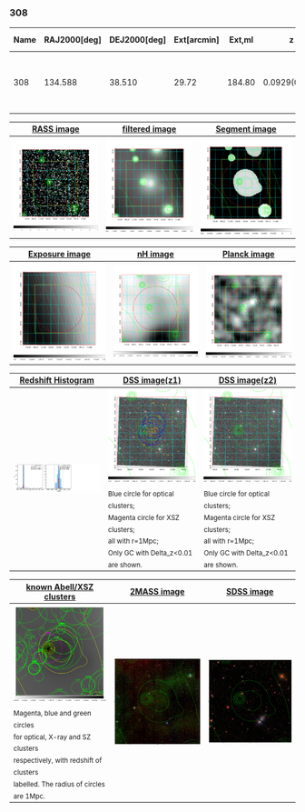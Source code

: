 <div STYLE="page-break-after: always;"></div>

### 308

|Name|RAJ2000[deg]|DEJ2000[deg] |Ext[arcmin]| Ext,ml | z | z_src| C|GC(XSZ,Delta_z<0.01)| GC(OPT,Delta_z<0.01)|GC| R_sig[arcmin] | R500[arcmin] | R500[Mpc]| CRsig[c/s] | CR500[c/s] |L500[1E44 erg/s]|F500[1E-12 erg/s/cm^2]| M500[1E14 Msun]|Tx[keV]|Cnt_sig|Beta|Rc[arcmin]|Comment|Alias|
|---|---|---|---|---|---|------|---|--------|---------|----------|---|---|---|---|---|---|---|---|---|---|---|---|---|---|
|308| 134.588| 38.510| 29.72| 184.80| 0.0929(0.005)| z1, z_opt| S| -| A, N, RM, W| A, C, F20, N, SPI, W| 23.712| 8.933| 0.926| 0.298(0.104)| 0.270(0.095)| 1.120(0.431)| 5.169(1.988)| 2.47(0.47)| 3.85(0.47)| 226.7| 0.690(-0.128+0.186)| 10.708(-3.095+3.653)| -| t638|

|[RASS image](../image/308/308_img.pdf)|[filtered image](../image/308/308_fil.pdf)|[Segment image](../image/308/308_seg.pdf)|
|-------------------|--------------------|-------------------|
| <img src="../image/308/308_img.png" width="300">  | <img src="../image/308/308_fil.png" width="300">   | <img src="../image/308/308_seg.png" width="300">  |

|[Exposure image](../image/308/308_mex.pdf)| [nH image](../image/308/308_nh.pdf)| [Planck image](../image/308/308_p.pdf)|
|-------------------|--------------------|-------------------|
|<img src="../image/308/308_mex.png" width="300">   | <img src="../image/308/308_nh.png" width="300">    | <img src="../image/308/308_p.png" width="300"> |

|[Redshift Histogram](../image/308/308_zg.pdf) | [DSS image(z1)](../image/308/308_dss_z1.pdf)      |  [DSS image(z2)](../image/308/308_dss_z2.pdf)    |
|-------------------|--------------------|-------------------|
|<img src="../image/308/308_zg.png" width="300"> |<img src="../image/308/308_dss_z1.png" width="300"> <sub><br>Blue circle for optical clusters; <br>Magenta circle for XSZ clusters; <br>all with r=1Mpc; <br>Only GC with Delta_z<0.01 are shown. </sub>| <img src="../image/308/308_dss_z2.png" width="300"><sub><br>Blue circle for optical clusters; <br>Magenta circle for XSZ clusters; <br>all with r=1Mpc; <br>Only GC with Delta_z<0.01 are shown. </sub> |

|[known Abell/XSZ clusters](../image/308/308_gc.pdf) | [2MASS image](../image/308/308_2mass.pdf)      |[SDSS image](../image/308/308_sdss.pdf)   |
|-------------------|-------------------|-------------------|
|<img src=../image/308/308_gc.png width="300"> <br><sub>Magenta, blue and green circles <br>for optical, X-ray and SZ clusters <br>respectively, with redshift of clusters <br>labelled. The radius of circles <br>are 1Mpc.</sub>|<img src="../image/308/308_2mass.png" width="300">  | <img src="../image/308/308_sdss.png" width="300">  |




